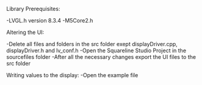Library Prerequisites:

-LVGL.h version 8.3.4
-M5Core2.h


Altering the UI:

-Delete all files and folders in the src folder exept displayDriver.cpp, displayDriver.h and lv_conf.h
-Open the Squareline Studio Project in the sourcefiles folder
-After all the necessary changes export the UI files to the src folder

Writing values to the display:
-Open the example file
